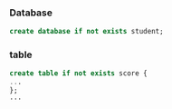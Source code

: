 ### Database
```sql
create database if not exists student;
```
### table
```sql
create table if not exists score {
...
};
···
```
